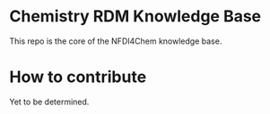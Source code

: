 # Chemistry RDM Knowledge Base

This repo is the core of the NFDI4Chem knowledge base.

# How to contribute

Yet to be determined.

